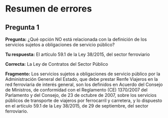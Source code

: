 # Resumen de errores

## Pregunta 1
**Pregunta:** ¿Qué opción NO está relacionada con la definición de los servicios sujetos a obligaciones de servicio público?

**Tu respuesta:** El artículo 59.1 de la Ley 38/2015, del sector ferroviario

**Correcta:** La Ley de Contratos del Sector Público

**Fragmento:**
Los servicios sujetos a obligaciones de servicio público por la Administración General del Estado, que debe prestar Renfe Viajeros en la red ferroviaria de interés general, son los definidos en Acuerdo del Consejo de Ministros, de conformidad con el Reglamento (CE) 1370/2007 del Parlamento y del Consejo, de 23 de octubre de 2007, sobre los servicios públicos de transporte de viajeros por ferrocarril y carretera, y lo dispuesto en el artículo 59.1 de la Ley 38/2015, de 29 de septiembre, del sector ferroviario.


